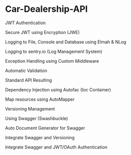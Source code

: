 # Car-Dealership-API

JWT Authentication

Secure JWT using Encryption (JWE)

Logging to File, Console and Database using Elmah & NLog

Logging to sentry.io (Log Management System)

Exception Handling using Custom Middleware

Automatic Validation

Standard API Resulting

Dependency Injection using Autofac (Ioc Container)

Map resources using AutoMapper

Versioning Management

Using Swagger (Swashbuckle)

Auto Document Generator for Swagger

Integrate Swagger and Versioning

Integrate Swagger and JWT/OAuth Authentication
